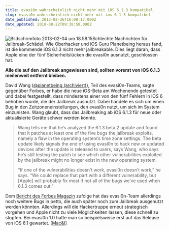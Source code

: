 ```yaml
---
title: evasi0n wahrscheinlich nicht mehr mit iOS 6.1.3 kompatibel
slug: evasi0n-wahrscheinlich-nicht-mehr-mit-ios-6-1-3-kompatibel
date_published: 2013-02-26T16:00:17.000Z
date_updated: 2018-08-22T09:38:50.000Z
---
```


![Bildschirmfoto 2013-02-04 um 18.58.15](//picdump.thafaker.de/2013/02/Bildschirmfoto-2013-02-04-um-18.58.15.png)Schlechte Nachrichten für Jailbreak-Schädel. Wie Oberhacker und iOS Guru Planetbeing heraus fand, ist die kommende iOS 6.1.3 nicht mehr jailbreakable. Dies liegt daran, dass Apple eine der fünf Sicherheitslücken die evasi0n ausnutzt, geschlossen hat. 

**Alle die auf den Jailbreak angewiesen sind, sollten vorerst von iOS 6.1.3 meilenweit entfernt bleiben.**

David Wang ([@planetbeing (archiviert)](http://web.archive.org/web/20130115122946/http://twitter.com/planetbeing)), Teil des evasi0n-Teams, sagte gegenüber Forbes, er habe die neue iOS-Beta am Wochenende getestet und dabei festgestellt, dass mindestens einer von den fünf Fehlern in iOS 6 behoben wurde, die der Jailbreak ausnutzt. Dabei handele es sich um einen Bug in den Zeitzoneneinstellungen, den evasi0n nutzt, um sich im System einzunisten. Wang glaubt, dass das Jailbreaking ab iOS 6.1.3 für neue oder aktualisierte Geräte schwer werden könnte.

> Wang tells me that he’s analyzed the 6.1.3 beta 2 update and found that it patches at least one of the five bugs the jailbreak exploits, namely a flaw in the operating system’s time zone settings. The beta update likely signals the end of using evasi0n to hack new or updated devices after the update is released to users, says Wang, who says he’s still testing the patch to see which other vulnerabilities exploited by the jailbreak might no longer exist in the new operating system.
> 
> “If one of the vulnerabilities doesn’t work, evasi0n doesn’t work,” he says. “We could replace that part with a different vulnerability, but [Apple] will probably fix most if not all of the bugs we’ve used when 6.1.3 comes out.”

Dem [Bericht des Forbes Magazin](http://www.forbes.com/sites/andygreenberg/2013/02/25/apple-is-beta-testing-a-fix-for-evasi0n-jailbreak/) zufolge hat das evasi0n-Team allerdings noch weitere Bugs in petto, die auch später noch zum Jailbreak ausgenutzt werden könnten. Allerdings will die Hackertruppe erneut strategisch vorgehen und Apple nicht zu viele Möglichkeiten lassen, diese schnell zu stopfen. Bei evasi0n 1.0 hatte man so beispielsweise erst auf das Release von iOS 6.1 gewartet. [[Mac&I](http://www.heise.de/mac-and-i/meldung/Bericht-iOS-6-1-3-Beta-2-behindert-Jailbreak-1810877.html)]
